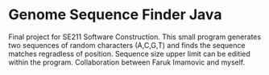 # Genome Sequence Finder Java
 Final project for SE211 Software Construction. This small program generates two sequences of random characters (A,C,G,T) and finds the sequence matches regradless of position. Sequence size upper limit can be editied within the program. Collaboration between Faruk Imamovic and myself.
